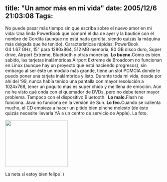 title: "Un amor más en mi vida"
date: 2005/12/6 21:03:08
Tags: 
---
No puede pasar más tiempo sin que escriba sobre el nuevo amor en mi vida: Una linda PowerBook que compré el día de ayer y la bauticé con el nombre de Gordita (aunque no está nada gordita, siendo quizás la máquina más delgada que he tenido). Características rápidas: PowerBook G4 1.67 GHz, 15” para 1280x864, 512 MB memoria, 80 GB disco duro, Super drive, Airport Extreme, Bluetooth y otras monerías. <strong>Lo bueno.</strong>Como es bien sabido, las tarjetas inalámbricas Airport Extreme de Broadcom no funcionan en Linux (aunque hay un proyecto que está haciendo progresos), sin embargo al ser éste un modulo más grande, tiene un slot PCMCIA donde le puedo poner una tarjeta inalámbrica y listo. Durante toda mi vida, desde por ahí del ‘99, nunca había tenido una pantalla con mayor resolución a 1024x768, tener un poquito más es super chido y me llena de emoción. Aún no he visto qué onda con el quemador de DVDs, pero no debe tener mayor problema. Tampoco con el dispositivo Bluetooth.  <strong>Lo malo.</strong>Flash no funciona. Java no funciona en la versión de Sun. <strong>Lo feo.</strong>Cuando se calienta mucho, el CD empieza a hacer un pitido bien pinche molesto (de ésto quizás necesite llevarla YA a un centro de servicio de Apple). La foto.

<a href="http://www.damog.net/files/misc/fierrito.jpg" target="_blank"><img src="http://www.damog.net/files/misc/fierrito-mini.jpg" border="0" alt=" " width="200" height="150" /></a>

La neta sí estoy bien felipe :)